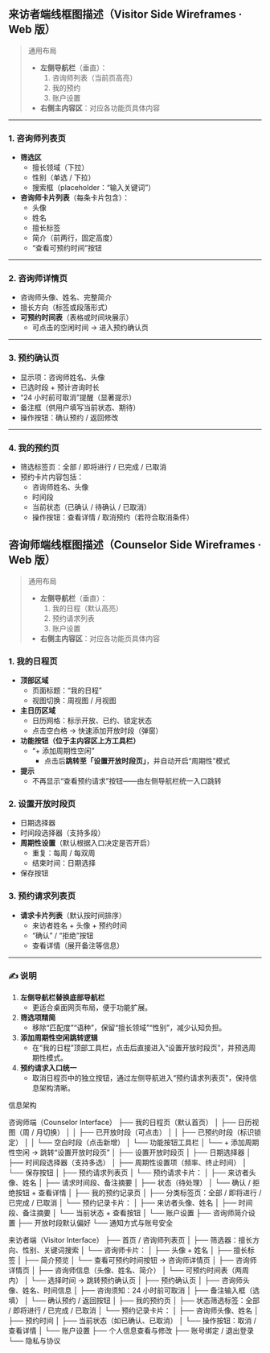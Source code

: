 ## 来访者端线框图描述（Visitor Side Wireframes · Web 版）

> 通用布局
> 
> - **左侧导航栏**（垂直）：
>     1. 咨询师列表（当前页高亮）
>     2. 我的预约
>     3. 账户设置
> - **右侧主内容区**：对应各功能页具体内容

---

### 1. 咨询师列表页

- **筛选区**
    - 擅长领域（下拉）
    - 性别（单选 / 下拉）
    - 搜索框（placeholder：“输入关键词”）
- **咨询师卡片列表**（每条卡片包含）：
    - 头像
    - 姓名
    - 擅长标签
    - 简介（前两行，固定高度）
    - “查看可预约时间”按钮

---

### 2. 咨询师详情页

- 咨询师头像、姓名、完整简介
- 擅长方向（标签或段落形式）
- **可预约时间表**（表格或时间块展示）
    - 可点击的空闲时间 → 进入预约确认页

---

### 3. 预约确认页

- 显示项：咨询师姓名、头像
- 已选时段 + 预计咨询时长
- “24 小时前可取消”提醒（显著提示）
- 备注框（供用户填写当前状态、期待）
- 操作按钮：确认预约 / 返回修改

---

### 4. 我的预约页

- 筛选标签页：全部 / 即将进行 / 已完成 / 已取消
- 预约卡片内容包括：
    - 咨询师姓名、头像
    - 时间段
    - 当前状态（已确认 / 待确认 / 已取消）
    - 操作按钮：查看详情 / 取消预约（若符合取消条件）

## 咨询师端线框图描述（Counselor Side Wireframes · Web 版）

> 通用布局
> 
> - **左侧导航栏**（垂直）：
>     1. 我的日程（默认高亮）
>     2. 预约请求列表
>     3. 账户设置
> - **右侧主内容区**：对应各功能页具体内容

### 1. 我的日程页

- **顶部区域**
    - 页面标题：“我的日程”
    - 视图切换：周视图 / 月视图
- **主日历区域**
    - 日历网格：标示开放、已约、锁定状态
    - 点击空白格 → 快速添加开放时段（弹窗）
- **功能按钮（位于主内容区上方工具栏）**
    - “+ 添加周期性空闲”
        - 点击后**跳转至「设置开放时段页」**，并自动开启“周期性”模式
- **提示**
    - 不再显示“查看预约请求”按钮——由左侧导航栏统一入口跳转

### 2. 设置开放时段页

- 日期选择器
- 时间段选择器（支持多段）
- **周期性设置**（默认根据入口决定是否开启）
    - 重复：每周 / 每双周
    - 结束时间：日期选择
- 保存按钮

### 3. 预约请求列表页

- **请求卡片列表**（默认按时间排序）
    - 来访者姓名 + 头像 + 预约时间
    - “确认” / “拒绝”按钮
    - 查看详情（展开备注等信息）

---

### ✍️ 说明

1. **左侧导航栏替换底部导航栏**
    - 更适合桌面网页布局，便于功能扩展。
2. **筛选项精简**
    - 移除“匹配度”“语种”，保留“擅长领域”“性别”，减少认知负担。
3. **添加周期性空闲跳转逻辑**
    - 在“我的日程”顶部工具栏，点击后直接进入“设置开放时段页”，并预选周期性模式。
4. **预约请求入口统一**
    - 取消日程页中的独立按钮，通过左侧导航进入“预约请求列表页”，保持信息架构清晰。

信息架构

咨询师端（Counselor Interface）
├── 我的日程页（默认首页）
│   ├── 日历视图（周 / 月切换）
│   │   ├── 已开放时段（可点击）
│   │   ├── 已预约时段（标识锁定）
│   │   └── 空白时段（点击新增）
│   └── 功能按钮工具栏
│       └── + 添加周期性空闲 → 跳转“设置开放时段页”
│
├── 设置开放时段页
│   ├── 日期选择器
│   ├── 时间段选择器（支持多选）
│   ├── 周期性设置项（频率、终止时间）
│   └── 保存按钮
│
├── 预约请求列表页
│   └── 预约请求卡片：
│       ├── 来访者头像、姓名
│       ├── 请求时间段、备注摘要
│       ├── 状态（待处理）
│       └── 确认 / 拒绝按钮 + 查看详情
│
├── 我的预约记录页
│   ├── 分类标签页：全部 / 即将进行 / 已完成 / 已取消
│   └── 预约记录卡片：
│       ├── 来访者头像、姓名
│       ├── 时间段、备注摘要
│       └── 当前状态 + 查看按钮
│
└── 账户设置
├── 咨询师简介设置
├── 开放时段默认偏好
└── 通知方式与账号安全

来访者端（Visitor Interface）
├── 首页 / 咨询师列表页
│   ├── 筛选器：擅长方向、性别、关键词搜索
│   └── 咨询师卡片：
│       ├── 头像 + 姓名
│       ├── 擅长标签
│       ├── 简介预览
│       └── 查看可预约时间按钮 → 咨询师详情页
│
├── 咨询师详情页
│   ├── 咨询师信息（头像、姓名、简介）
│   └── 可预约时间表（两周内）
│       └── 选择时间 → 跳转预约确认页
│
├── 预约确认页
│   ├── 咨询师头像、姓名、时间信息
│   ├── 咨询须知：24 小时前可取消
│   ├── 备注输入框（选填）
│   └── 确认预约 / 返回按钮
│
├── 我的预约页
│   ├── 状态筛选标签：全部 / 即将进行 / 已完成 / 已取消
│   └── 预约记录卡片：
│       ├── 咨询师头像、姓名
│       ├── 预约时间
│       ├── 当前状态（如已确认、已取消）
│       └── 操作按钮：取消 / 查看详情
│
└── 账户设置
├── 个人信息查看与修改
├── 账号绑定 / 退出登录
└── 隐私与协议